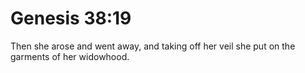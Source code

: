 # Genesis 38:19

Then she arose and went away, and taking off her veil she put on the garments of her widowhood.
